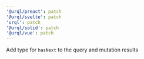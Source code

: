 ```yaml
---
'@urql/preact': patch
'@urql/svelte': patch
'urql': patch
'@urql/solid': patch
'@urql/vue': patch
---
```


Add type for `hasNext` to the query and mutation results
